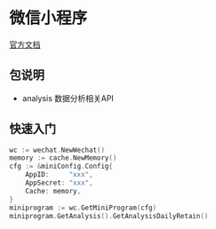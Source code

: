 # 微信小程序

[官方文档](https://developers.weixin.qq.com/miniprogram/dev/framework/)


## 包说明
- analysis 数据分析相关API

## 快速入门
```go
wc := wechat.NewWechat()
memory := cache.NewMemory()
cfg := &miniConfig.Config{
    AppID:     "xxx",
    AppSecret: "xxx",
    Cache: memory,
}
miniprogram := wc.GetMiniProgram(cfg)
miniprogram.GetAnalysis().GetAnalysisDailyRetain()
```